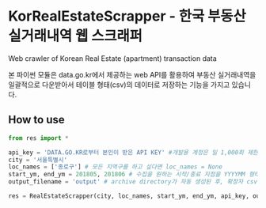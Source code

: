 # KorRealEstateScrapper - 한국 부동산 실거래내역 웹 스크래퍼
Web crawler of Korean Real Estate (apartment) transaction data

본 파이썬 모듈은 data.go.kr에서 제공하는 web API를 활용하여 부동산 실거래내역을 일괄적으로 다운받아서 테이블 형태(csv)의 데이터로 저장하는 기능을 가지고 있습니다.

## How to use
```python
from res import *

api_key = 'DATA.GO.KR로부터 본인이 받은 API KEY' #개발용 계정은 일 1,000회 제한
city = '서울특별시'
loc_names = ['종로구'] # 모든 지역구를 하고 싶다면 loc_names = None
start_ym, end_ym = 201805, 201806 # 수집을 원하는 시작/종료 지점을 YYYYMM 형태로 입력
output_filename = 'output' # archive directory가 자동 생성된 후, 확장자 csv 테이블형 자료가 저장됨

res = RealEstateScrapper(city, loc_names, start_ym, end_ym, api_key, output_filename)
```
